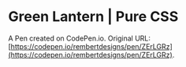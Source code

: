 # Green Lantern | Pure CSS

A Pen created on CodePen.io. Original URL: [https://codepen.io/rembertdesigns/pen/ZErLGRz](https://codepen.io/rembertdesigns/pen/ZErLGRz).

